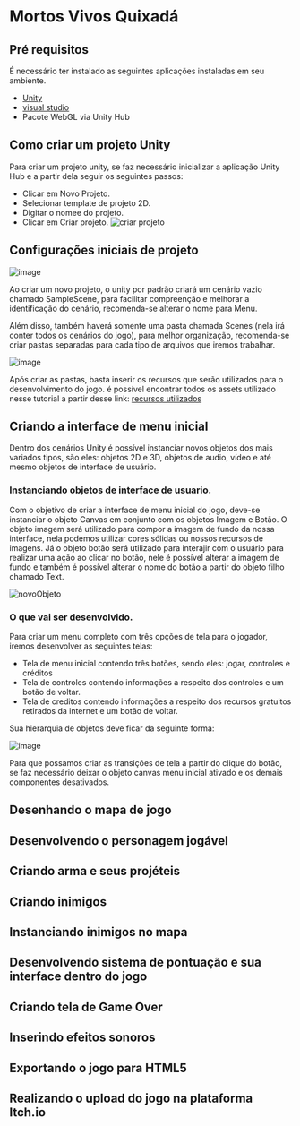# Mortos Vivos Quixadá

## Pré requisitos

É necessário ter instalado as seguintes aplicações instaladas em seu ambiente.
- [Unity](https://unity3d.com/get-unity/download)
- [visual studio](https://visualstudio.microsoft.com/pt-br/downloads/)
- Pacote WebGL via Unity Hub

## Como criar um projeto Unity

Para criar um projeto unity, se faz necessário inicializar a aplicação Unity Hub e a partir dela seguir os seguintes passos:

- Clicar em Novo Projeto.
- Selecionar template de projeto 2D.
- Digitar o nomee do projeto.
- Clicar em Criar projeto.
![criar projeto](https://user-images.githubusercontent.com/39068801/195423384-20e7c586-834f-47fc-9378-77ef4280041a.gif)

## Configurações iniciais de projeto
![image](https://user-images.githubusercontent.com/39068801/195424707-3406e73c-8d72-4e2b-9721-666ed46da5d1.png)

Ao criar um novo projeto, o unity por padrão criará um cenário vazio chamado SampleScene, para facilitar compreenção e melhorar a identificação do cenário, recomenda-se alterar o nome para Menu.

Além disso, também haverá somente uma pasta chamada Scenes (nela irá conter todos os cenários do jogo), para melhor organização, recomenda-se criar pastas separadas para cada tipo de arquivos que iremos trabalhar.

![image](https://user-images.githubusercontent.com/39068801/195425357-3f8bdc4b-88a1-47b3-baaa-b18954194a2c.png)

Após criar as pastas, basta inserir os recursos que serão utilizados para o desenvolvimento do jogo. 
é possível encontrar todos os assets utilizado nesse tutorial a partir desse link: [recursos utilizados](https://github.com/srpantoja/mortos-vivos-quixada-unity/tree/main/Assets/UI)

## Criando a interface de menu inicial

Dentro dos cenários Unity é possível instanciar novos objetos dos mais variados tipos, são eles: objetos 2D e 3D, objetos de audio, vídeo e até mesmo objetos de interface de usuário.

### Instanciando objetos de interface de usuario.
Com o objetivo de criar a interface de menu inicial do jogo, deve-se instanciar o objeto Canvas em conjunto com os objetos Imagem e Botão.
O objeto imagem será utilizado para compor a imagem de fundo da nossa interface, nela podemos utilizar cores sólidas ou nossos recursos de imagens.
Já o objeto botão será utilizado para interajir com o usuário para realizar uma ação ao clicar no botão, nele é possível alterar a imagem de fundo e também é possível alterar o nome do botão a partir do objeto filho chamado Text.

![novoObjeto](https://user-images.githubusercontent.com/39068801/195428312-784ef45f-3fca-4b51-a425-f5e054352652.gif)

### O que vai ser desenvolvido.
Para criar um menu completo com três opções de tela para o jogador, iremos desenvolver as seguintes telas:
- Tela de menu inicial contendo três botões, sendo eles: jogar, controles e créditos
- Tela de controles contendo informações a respeito dos controles e um botão de voltar.
- Tela de creditos contendo informações a respeito dos recursos gratuitos retirados da internet e um botão de voltar.

Sua hierarquia de objetos deve ficar da seguinte forma:

![image](https://user-images.githubusercontent.com/39068801/195429444-87e14ca8-ffc7-40dc-8aaf-32f3c35d7c81.png)

Para que possamos criar as transições de tela a partir do clique do botão, se faz necessário deixar o objeto canvas menu inicial ativado e os demais componentes desativados.



## Desenhando o mapa de jogo

## Desenvolvendo o personagem jogável

## Criando arma e seus projéteis 

## Criando inimigos

## Instanciando inimigos no mapa

## Desenvolvendo sistema de pontuação e sua interface dentro do jogo

## Criando tela de Game Over

## Inserindo efeitos sonoros

## Exportando o jogo para HTML5

## Realizando o upload do jogo na plataforma Itch.io

